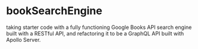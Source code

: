 # bookSearchEngine
taking starter code with a fully functioning Google Books API search engine built with a RESTful API, and refactoring it to be a GraphQL API built with Apollo Server.

